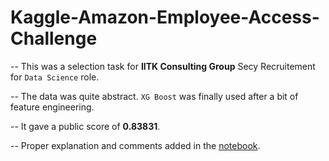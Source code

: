 # Kaggle-Amazon-Employee-Access-Challenge

-- This was a selection task for **IITK Consulting Group** Secy Recruitement for `Data Science` role. 

-- The data was quite abstract. `XG Boost` was finally used after a bit of feature engineering. 

-- It gave a public score of **0.83831**.

-- Proper explanation and comments added in the [notebook](.\AmazonEACTask.ipynb).
